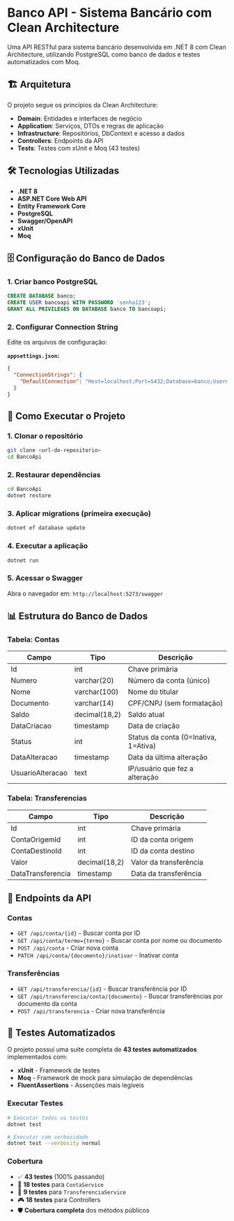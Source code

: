 # Banco API - Sistema Bancário com Clean Architecture

Uma API RESTful para sistema bancário desenvolvida em .NET 8 com Clean Architecture, utilizando PostgreSQL como banco de dados e testes automatizados com Moq.

## 🏗️ Arquitetura

O projeto segue os princípios da Clean Architecture:

- **Domain**: Entidades e interfaces de negócio
- **Application**: Serviços, DTOs e regras de aplicação
- **Infrastructure**: Repositórios, DbContext e acesso a dados
- **Controllers**: Endpoints da API
- **Tests**: Testes com xUnit e Moq (43 testes)

## 🛠️ Tecnologias Utilizadas

- **.NET 8**
- **ASP.NET Core Web API**
- **Entity Framework Core**
- **PostgreSQL**
- **Swagger/OpenAPI**
- **xUnit**
- **Moq**

## 🗄️ Configuração do Banco de Dados

### 1. Criar banco PostgreSQL
```sql
CREATE DATABASE banco;
CREATE USER bancoapi WITH PASSWORD 'senha123';
GRANT ALL PRIVILEGES ON DATABASE banco TO bancoapi;
```

### 2. Configurar Connection String
Edite os arquivos de configuração:

**`appsettings.json`:**
```json
{
  "ConnectionStrings": {
    "DefaultConnection": "Host=localhost;Port=5432;Database=banco;Username=bancoapi;Password=senha123;"
  }
}
```

## 🚀 Como Executar o Projeto

### 1. Clonar o repositório
```bash
git clone <url-do-repositorio>
cd BancoApi
```

### 2. Restaurar dependências
```bash
cd BancoApi
dotnet restore
```

### 3. Aplicar migrations (primeira execução)
```bash
dotnet ef database update
```

### 4. Executar a aplicação
```bash
dotnet run
```

### 5. Acessar o Swagger
Abra o navegador em: `http://localhost:5273/swagger`

## 📊 Estrutura do Banco de Dados

### Tabela: Contas
| Campo | Tipo | Descrição |
|-------|------|-----------|
| Id | int | Chave primária |
| Numero | varchar(20) | Número da conta (único) |
| Nome | varchar(100) | Nome do titular |
| Documento | varchar(14) | CPF/CNPJ (sem formatação) |
| Saldo | decimal(18,2) | Saldo atual |
| DataCriacao | timestamp | Data de criação |
| Status | int | Status da conta (0=Inativa, 1=Ativa) |
| DataAlteracao | timestamp | Data da última alteração |
| UsuarioAlteracao | text | IP/usuário que fez a alteração |

### Tabela: Transferencias
| Campo | Tipo | Descrição |
|-------|------|-----------|
| Id | int | Chave primária |
| ContaOrigemId | int | ID da conta origem |
| ContaDestinoId | int | ID da conta destino |
| Valor | decimal(18,2) | Valor da transferência |
| DataTransferencia | timestamp | Data da transferência |

## 🔗 Endpoints da API

### Contas
- `GET /api/conta/{id}` - Buscar conta por ID
- `GET /api/conta/termo={termo}` - Buscar conta por nome ou documento
- `POST /api/conta` - Criar nova conta
- `PATCH /api/conta/{documento}/inativar` - Inativar conta

### Transferências
- `GET /api/transferencia/{id}` - Buscar transferência por ID
- `GET /api/transferencia/conta/{documento}` - Buscar transferências por documento da conta
- `POST /api/transferencia` - Criar nova transferência

## 🧪 Testes Automatizados

O projeto possui uma suite completa de **43 testes automatizados** implementados com:

- **xUnit** - Framework de testes
- **Moq** - Framework de mock para simulação de dependências
- **FluentAssertions** - Asserções mais legíveis

### Executar Testes
```bash
# Executar todos os testes
dotnet test

# Executar com verbosidade
dotnet test --verbosity normal
```

### Cobertura
- ✅ **43 testes** (100% passando)
- 🏦 **18 testes** para `ContaService`
- 💸 **9 testes** para `TransferenciaService`  
- 🎮 **18 testes** para Controllers
- 🛡️ **Cobertura completa** dos métodos públicos
